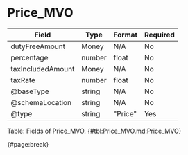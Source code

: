 <!--
    ATTENTION: This file was generated via gradle!
               Do NOT manually edit this file! Any such changes will be overwritten!
-->

# Price_MVO

| Field | Type | Format | Required |
| ------- | ------- | ------- | --- |
| dutyFreeAmount | Money | N/A | No |
| percentage | number | float | No |
| taxIncludedAmount | Money | N/A | No |
| taxRate | number | float | No |
| @baseType | string | N/A | No |
| @schemaLocation | string | N/A | No |
| @type | string | "Price" | Yes |

Table: Fields of Price_MVO. {#tbl:Price_MVO.md:Price_MVO}

{#page:break}

